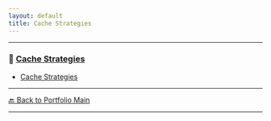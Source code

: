 ```yaml
---
layout: default
title: Cache Strategies
---
```



---

### 🔗 [Cache Strategies](/study/performance-and-optimization/)

- [Cache Strategies](/study/performance-and-optimization/cache-strategies)

---

[🔙 Back to Portfolio Main](../index.md)

---
